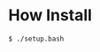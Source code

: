 
# How Install

```shell
$ ./setup.bash
```

<!--  Add Backup sys  -->
<!--  Add Rsync sys use git -->
<!--  Add package openbox sandbox via Xephyr and x11  -->
<!--  Add package manager gui packages  -->
<!--  Add Desktop launcher for bin  use url[icon] and url[comment]  -->

<!--
 Primeiro atualize o repositorio:


``
sudo apt update
sudo apt upgrade
``

Instale as ferramentas de build basicas:

``
sudo apt install make cmake wget apt-transport-https ca-certificates curl sed git-lfs
``

 habilite a architetura de 32 bits 

``
sudo dpkg --add-architecture i386 
``
## Habilitando auto login e os themas 

Para habilitar o autologin e preciso o `/etc/lightdm/lightdm.conf` para colocar o usuario `administrador` no autologin:

``
sudo cp /etc/lightdm/lightdm.conf /etc/lightdm/lightdm.conf.bkp
sudo sed -i 's/^#autologin-user=/autologin-user=administrador/g' /etc/lightdm/lightdm.conf
sudo sed -i 's/^#autologin-user-timeout=/autologin-user-timeout=0/g' /etc/lightdm/lightdm.conf
``


Bem, vamos criar nossa arvore `my` no diretorio de usuario então vamos fazer agora

``
mkdir -p . ~/my
cp -r . ~/my/
``

Por padrão eu uso xfce, logo vou mostrar como definir o meu thema e configurações padrão.

+ Primeiro vamos colocar o themas no local aonde o xfce encontre:
``
ln -s ~/my/config/user/.themes ~/.themes
``
+ Primeiro vamos colocar os icones no local aonde o xfce encontre:
``
ln -s ~/my/config/user/.icons ~/.icons
``
+ Backgrounds de fundo
``
ln -s ~/my/config/user/.backgrounds ~/.backgrounds
``

+ Vamos pegar as configurações de painel do xfce:
(Cuidado, de pendendo da sua versoa talves seja melhor criar um backup!)
```
tar -cvf ~/.config/xfce4.bkp.tar  ~/.config/xfce4.bkp.tar
rm -Rf ~/.config/xfce4 && ln -s ~/my/config/user/.config/xfce4 ~/.config/xfce4
```

Vamos agora Redefinir nossos diretorios padrões no XFCE e criar links simbolicos para as pastas padrões:
``
# Backup do user-dirs.dirs
cp ~/.config/user-dirs.dirs ~/.config/user-dirs.dirs.bkp

sed -i 's#^XDG_DOWNLOAD_DIR="$HOME/Downloads"#XDG_DOWNLOAD_DIR="$HOME/my/doc/Downloads"#g' ~/.config/user-dirs.dirs
rm -Rf ~/Downloads && ln -s ~/my/doc/Downloads ~/Downloads

sed -i 's#^XDG_DOCUMENTS_DIR="$HOME/Documents"#XDG_DOCUMENTS_DIR="$HOME/my/doc/Documents"#g' ~/.config/user-dirs.dirs
rm -Rf ~/Documents && ln -s ~/my/doc/Documents ~/Documents

sed -i 's#^XDG_MUSIC_DIR="$HOME/Music"#XDG_MUSIC_DIR="$HOME/my/doc/Music"#g' ~/.config/user-dirs.dirs
rm -Rf ~/Music &&  ln -s ~/my/doc/Music ~/Music

sed -i 's#^XDG_PICTURES_DIR="$HOME/Pictures"#XDG_PICTURES_DIR="$HOME/my/doc/Pictures"#g' ~/.config/user-dirs.dirs
rm -Rf ~/Pictures &&  ln -s ~/my/doc/Pictures ~/Pictures

sed -i 's#^XDG_VIDEOS_DIR="$HOME/Videos"#XDG_VIDEOS_DIR="$HOME/my/doc/Videos"#g' ~/.config/user-dirs.dirs
rm -Rf ~/Videos &&  ln -s ~/my/doc/Videos ~/Videos
``
Eu prefiro deixar o Desktop como esta uma vez que quanto usei o link sisbolico para ele tive muitos problemas!! kkk

## Instalar repositorios e ferramental adicional:


 + wineHQ - https://wiki.winehq.org/Debian
``
sudo mkdir -pm755 /etc/apt/keyrings
sudo wget -O /etc/apt/keyrings/winehq-archive.key https://dl.winehq.org/wine-builds/winehq.key
# version bookworm
sudo wget -NP /etc/apt/sources.list.d/ https://dl.winehq.org/wine-builds/debian/dists/bookworm/winehq-bookworm.sources
sudo apt install --install-recommends winehq-stable
``
 + vscode - https://code.visualstudio.com/docs/setup/linux
``
wget -qO- https://packages.microsoft.com/keys/microsoft.asc | gpg --dearmor > packages.microsoft.gpg
sudo install -D -o root -g root -m 644 packages.microsoft.gpg /etc/apt/keyrings/packages.microsoft.gpg
sudo sh -c 'echo "deb [arch=amd64,arm64,armhf signed-by=/etc/apt/keyrings/packages.microsoft.gpg] https://packages.microsoft.com/repos/code stable main" > /etc/apt/sources.list.d/vscode.list'
rm -f packages.microsoft.gpg
sudo apt update
sudo apt install code
`` 
 + vivaldi  - https://gist.github.com/pkorpine/16fcdbe070222cf1d99e67cf542e60c2
``
echo "deb http://repo.vivaldi.com/stable/deb/ stable main" | sudo tee /etc/apt/sources.list.d/vivaldi.list > /dev/null
wget -O - http://repo.vivaldi.com/stable/linux_signing_key.pub | sudo apt-key add -
sudo apt update && sudo apt install vivaldi-stable
``

 + steam - https://repo.steampowered.com/steam/
``
sudo wget -O /etc/apt/keyrings/steam.gpg https://repo.steampowered.com/steam/archive/stable/steam.gpg
sudo tee /etc/apt/sources.list.d/steam-stable.list <<'EOF'
deb [arch=amd64,i386 signed-by=/etc/apt/keyrings/steam.gpg] https://repo.steampowered.com/steam/ stable steam
deb-src [arch=amd64,i386 signed-by=/etc/apt/keyrings/steam.gpg] https://repo.steampowered.com/steam/ stable steam
EOF
sudo apt-get update
sudo apt-get install \
  libgl1-mesa-dri:amd64 \
  libgl1-mesa-dri:i386 \
  libgl1-mesa-glx:amd64 \
  libgl1-mesa-glx:i386 \
  steam-launcher
``
+ nodejs - https://github.com/nodesource/distributions?tab=readme-ov-file#installation-instructions
``
sudo curl -fsSL https://deb.nodesource.com/setup_21.x | bash - && sudo apt-get install -y nodejs
curl -L https://npmjs.org/install.sh | sudo sh
``
+ google-chrome
``
sudp wget -O /opt/google-chrome-stable_current_amd64.deb https://dl.google.com/linux/direct/google-chrome-stable_current_amd64.deb
sudo apt install /opt/google-chrome-stable_current_amd64.deb
cat /etc/apt/sources.list.d/google-chrome.list 
``
+ docker - https://docs.docker.com/engine/install/debian/
``
sudo install -m 0755 -d /etc/apt/keyrings
sudo curl -fsSL https://download.docker.com/linux/debian/gpg -o /etc/apt/keyrings/docker.asc
sudo chmod a+r /etc/apt/keyrings/docker.asc

echo \
  "deb [arch=$(dpkg --print-architecture) signed-by=/etc/apt/keyrings/docker.asc] https://download.docker.com/linux/debian \
  $(. /etc/os-release && echo "$VERSION_CODENAME") stable" | \
  sudo tee /etc/apt/sources.list.d/docker.list > /dev/null
sudo apt-get update
sudo apt-get install docker-ce docker-ce-cli containerd.io docker-buildx-plugin docker-compose-plugin
``

 + qemu-kvm
``
sudo apt -y install qemu-kvm libvirt-daemon  bridge-utils virtinst libvirt-daemon-system
sudo modprobe vhost_net
echo vhost_net | sudo tee -a /etc/modules
sudo apt -y install vim libguestfs-tools libosinfo-bin  qemu-system virt-manager
``
-->



